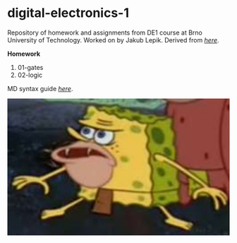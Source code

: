 # digital-electronics-1

Repository of homework and assignments from DE1 course at Brno University of Technology.
Worked on by Jakub Lepik.
Derived from *[here](https://github.com/tomas-fryza/digital-electronics-1.git)*.


**Homework**
<ol>
  <li>01-gates</li>
  <li>02-logic</li>
</ol>

MD syntax guide *[here](https://www.markdownguide.org/basic-syntax/)*.

![image for better looks](images/image.png)
